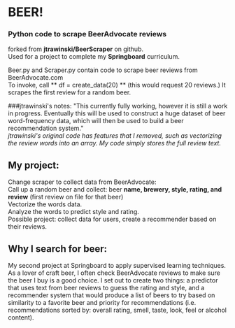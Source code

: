 # BEER!
### Python code to scrape BeerAdvocate reviews  
forked from  **jtrawinski/BeerScraper** on github.  
Used for a project to complete my **Springboard** curriculum.  

Beer.py and Scraper.py contain code to scrape beer reviews from BeerAdvocate.com  
To invoke, call  ** df = create_data(20) **  (this would request 20 reviews.)  It scrapes the first review for a random beer.  

###jtrawinski's notes:
"This currently fully working, however it is still a work in progress. Eventually this will be used to construct a huge dataset of beer word-frequency data, which will then be used to build a beer recommendation system."  
*jtrawinski's original code has features that I removed, such as vectorizing the review words into an array.  My code simply stores the full review text.*  

## My project:
Change scraper to collect data from BeerAdvocate:  
Call up a random beer and collect: beer **name, brewery, style, rating, and review** (first review on file for that beer)  
Vectorize the words data.  
Analyze the words to predict style and rating.   
Possible project: collect data for users, create a recommender based on their reviews.  

## Why I search for beer:  
My second project at Springboard to apply supervised learning techniques. As a lover of craft beer, I often check BeerAdvocate reviews to make sure the beer I buy is a good choice. I set out to create two things: a predictor that uses text from beer reviews to guess the rating and style, and a recommender system that would produce a list of beers to try based on similarity to a favorite beer and priority for recommendations (i.e. recommendations sorted by: overall rating, smell, taste, look, feel or alcohol content).
